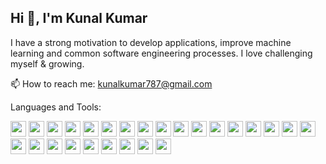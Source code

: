   ## Hi 👋, I'm Kunal Kumar

I have a strong motivation to develop applications, improve machine learning and common software engineering processes. I love challenging myself & growing.

📫 How to reach me: kunalkumar787@gmail.com

Languages and Tools:

<img src="https://img.shields.io/badge/-Android-3DDC84?style=flat-square&logo=android&logoColor=white" height="25">
<img src="https://img.shields.io/badge/-AWS-232F3E?style=flat-square&logo=amazon-aws&logoColor=white" height="25">
<img src="https://img.shields.io/badge/-C-00599C?style=flat-square&logo=c&logoColor=white" height="25">
<img src="https://img.shields.io/badge/-C++-00599C?style=flat-square&logo=c%2B%2B&logoColor=white" height="25">
<img src="https://img.shields.io/badge/-C%23-239120?style=flat-square&logo=c-sharp&logoColor=white" height="25">
<img src="https://img.shields.io/badge/-CSS3-1572B6?style=flat-square&logo=css3&logoColor=white" height="25">
<img src="https://img.shields.io/badge/-Django-092E20?style=flat-square&logo=django&logoColor=white" height="25">
<img src="https://img.shields.io/badge/-Docker-2496ED?style=flat-square&logo=docker&logoColor=white" height="25">
<img src="https://img.shields.io/badge/-Git-F05032?style=flat-square&logo=git&logoColor=white" height="25">
<img src="https://img.shields.io/badge/-Grafana-F46800?style=flat-square&logo=grafana&logoColor=white" height="25">
<img src="https://img.shields.io/badge/-HTML5-E34F26?style=flat-square&logo=html5&logoColor=white" height="25">
<img src="https://img.shields.io/badge/-Java-007396?style=flat-square&logo=java&logoColor=white" height="25">
<img src="https://img.shields.io/badge/-JavaScript-F7DF1E?style=flat-square&logo=javascript&logoColor=black" height="25">
<img src="https://img.shields.io/badge/-Kotlin-0095D5?style=flat-square&logo=kotlin&logoColor=white" height="25">
<img src="https://img.shields.io/badge/-MongoDB-47A248?style=flat-square&logo=mongodb&logoColor=white" height="25">
<img src="https://img.shields.io/badge/-MySQL-4479A1?style=flat-square&logo=mysql&logoColor=white" height="25">
<img src="https://img.shields.io/badge/-Node.js-339933?style=flat-square&logo=node.js&logoColor=white" height="25">
<img src="https://img.shields.io/badge/-PHP-777BB4?style=flat-square&logo=php&logoColor=white" height="25">
<img src="https://img.shields.io/badge/-PostgreSQL-336791?style=flat-square&logo=postgresql&logoColor=white" height="25">
<img src="https://img.shields.io/badge/-Python-3776AB?style=flat-square&logo=python&logoColor=white" height="25">
<img src="https://img.shields.io/badge/-PyTorch-EE4C2C?style=flat-square&logo=pytorch&logoColor=white" height="25">
<img src="https://img.shields.io/badge/-React-61DAFB?style=flat-square&logo=react&logoColor=black" height="25">
<img src="https://img.shields.io/badge/-React_Native-61DAFB?style=flat-square&logo=react&logoColor=black" height="25">
<img src="https://img.shields.io/badge/-Tailwind-06B6D4?style=flat-square&logo=tailwind-css&logoColor=white" height="25">
<img src="https://img.shields.io/badge/-TypeScript-3178C6?style=flat-square&logo=typescript&logoColor=white" height="25">
<img src="https://img.shields.io/badge/-Vue.js-4FC08D?style=flat-square&logo=vue.js&logoColor=white" height="25">

<!--
**kay1-2-3/kay1-2-3** is a ✨ _special_ ✨ repository because its `README.md` (this file) appears on your GitHub profile.

Here are some ideas to get you started:

- 🔭 I’m currently working on ...
- 🌱 I’m currently learning ...
- 👯 I’m looking to collaborate on ...
- 🤔 I’m looking for help with ...
- 💬 Ask me about ...
- 📫 How to reach me: ...
- 😄 Pronouns: ...
- ⚡ Fun fact: ...
-->

